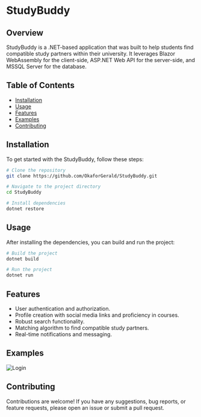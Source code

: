 # StudyBuddy

## Overview

StudyBuddy is a .NET-based application that was built to help students find compatible study partners within their university. It leverages Blazor WebAssembly for the client-side, ASP.NET Web API for the server-side, and MSSQL Server for the database.
## Table of Contents

- [Installation](#Installation)
- [Usage](#usage)
- [Features](#features)
- [Examples](#examples)
- [Contributing](#contributing)

## Installation

To get started with the StudyBuddy, follow these steps:

```bash
# Clone the repository
git clone https://github.com/OkaforGerald/StudyBuddy.git

# Navigate to the project directory
cd StudyBuddy

# Install dependencies
dotnet restore
```
## Usage

After installing the dependencies, you can build and run the project:

```bash
# Build the project
dotnet build

# Run the project
dotnet run
```

## Features
- User authentication and authorization.
- Profile creation with social media links and proficiency in courses.
- Robust search functionality.
- Matching algorithm to find compatible study partners.
- Real-time notifications and messaging.

## Examples

![Login](StudyBuddy/Login.PNG)
## Contributing

Contributions are welcome! If you have any suggestions, bug reports, or feature requests, please open an issue or submit a pull request.
